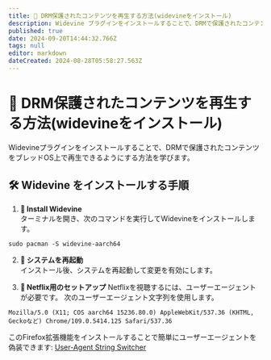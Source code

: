 ```yaml
---
title: 🎥 DRM保護されたコンテンツを再生する方法(widevineをインストール)
description: Widevine プラグインをインストールすることで、DRMで保護されたコンテンツをブレッドOS上で再生できるようにする方法を学びます。
published: true
date: 2024-09-20T14:44:32.766Z
tags: null
editor: markdown
dateCreated: 2024-08-28T05:58:27.563Z
---
```


# 🎥 DRM保護されたコンテンツを再生する方法(widevineをインストール)

Widevineプラグインをインストールすることで、DRMで保護されたコンテンツをブレッドOS上で再生できるようにする方法を学びます。

## 🛠️ Widevine をインストールする手順

1. **🔧 Install Widevine**\
   ターミナルを開き、次のコマンドを実行してWidevineをインストールします。

```
sudo pacman -S widevine-aarch64
```

2. **🔄 システムを再起動**\
   インストール後、システムを再起動して変更を有効にします。

3. **🍿 Netflix用のセットアップ**
   Netflixを視聴するには、ユーザーエージェントが必要です。 次のユーザーエージェント文字列を使用します。

```
Mozilla/5.0 (X11; COS aarch64 15236.80.0) AppleWebKit/537.36 (KHTML, Geckoなど) Chrome/109.0.5414.125 Safari/537.36
```

このFirefox拡張機能をインストールすることで簡単にユーザーエージェントを偽装できます: [User-Agent String Switcher](https://addons.mozilla.org/en-GB/fireox/addon/user-agent-string-switcher/)

